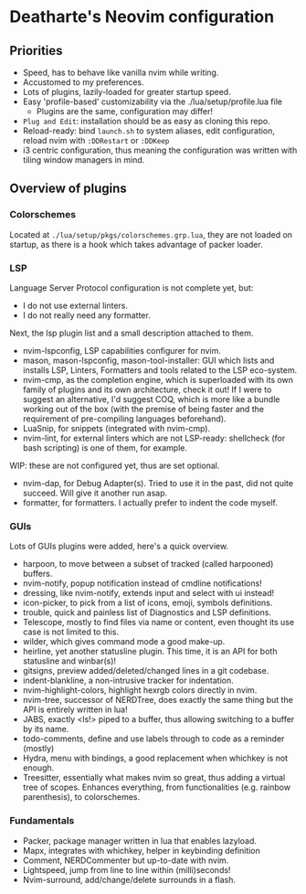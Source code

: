 # Deatharte's Neovim configuration 

## Priorities
- Speed, has to behave like vanilla nvim while writing.
- Accustomed to my preferences.
- Lots of plugins, lazily-loaded for greater startup speed.
- Easy 'profile-based' customizability via the ./lua/setup/profile.lua file
	- Plugins are the same, configuration may differ!
- `Plug and Edit`: installation should be as easy as cloning this repo.
- Reload-ready: bind `launch.sh` to system aliases, edit configuration, reload nvim with `:DDRestart` or `:DDKeep`
- i3 centric configuration, thus meaning the configuration was written with tiling window managers in mind.

## Overview of plugins
### Colorschemes
Located at `./lua/setup/pkgs/colorschemes.grp.lua`, they are not loaded on startup, as
there is a hook which takes advantage of packer loader. 

### LSP
Language Server Protocol configuration is not complete yet, but:
- I do not use external linters.
- I do not really need any formatter.

Next, the lsp plugin list and a small description attached to them.
- nvim-lspconfig, LSP capabilities configurer for nvim.
- mason, mason-lspconfig, mason-tool-installer: GUI which lists and installs LSP, Linters, Formatters
and tools related to the LSP eco-system.
- nvim-cmp, as the completion engine, which is superloaded with its own family of plugins and its own architecture, check it out! If I were to suggest an alternative, I'd suggest COQ, which is more like a bundle working out of the box (with the premise of being faster and the requirement of pre-compiling languages beforehand). 
- LuaSnip, for snippets (integrated with nvim-cmp).
- nvim-lint, for external linters which are not LSP-ready: shellcheck (for bash scripting) is one of them, for example.

WIP: these are not configured yet, thus are set optional.
- nvim-dap, for Debug Adapter(s). Tried to use it in the past, did not quite succeed. Will give it another run
asap.
- formatter, for formatters. I actually prefer to indent the code myself.

### GUIs
Lots of GUIs plugins were added, here's a quick overview.
- harpoon, to move between a subset of tracked (called harpooned) buffers.
- nvim-notify, popup notification instead of cmdline notifications! 
- dressing, like nvim-notify, extends input and select with ui instead! 
- icon-picker, to pick from a list of icons, emoji, symbols definitions.
- trouble, quick and painless list of Diagnostics and LSP definitions.
- Telescope, mostly to find files via name or content, even thought its use case is not limited to this.
- wilder, which gives command mode a good make-up.
- heirline, yet another statusline plugin. This time, it is an API for both statusline and winbar(s)!
- gitsigns, preview added/deleted/changed lines in a git codebase.
- indent-blankline, a non-intrusive tracker for indentation. 
- nvim-highlight-colors, highlight hexrgb colors directly in nvim. 
- nvim-tree, successor of NERDTree, does exactly the same thing but the API is entirely written in lua!
- JABS, exactly <ls!> piped to a buffer, thus allowing switching to a buffer by its name.
- todo-comments, define and use labels through to code as a reminder (mostly)
- Hydra, menu with bindings, a good replacement when whichkey is not enough.
- Treesitter, essentially what makes nvim so great, thus adding a virtual tree of scopes. Enhances everything, from functionalities (e.g. rainbow parenthesis), to colorschemes.

### Fundamentals
- Packer, package manager written in lua that enables lazyload.
- Mapx, integrates with whichkey, helper in keybinding definition
- Comment, NERDCommenter but up-to-date with nvim.
- Lightspeed, jump from line to line within (milli)seconds!
- Nvim-surround, add/change/delete surrounds in a flash. 
